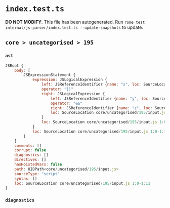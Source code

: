 # `index.test.ts`

**DO NOT MODIFY**. This file has been autogenerated. Run `rome test internal/js-parser/index.test.ts --update-snapshots` to update.

## `core > uncategorised > 195`

### `ast`

```javascript
JSRoot {
	body: [
		JSExpressionStatement {
			expression: JSLogicalExpression {
				left: JSReferenceIdentifier {name: "x", loc: SourceLocation core/uncategorised/195/input.js 1:0-1:1 (x)}
				operator: "||"
				right: JSLogicalExpression {
					left: JSReferenceIdentifier {name: "y", loc: SourceLocation core/uncategorised/195/input.js 1:5-1:6 (y)}
					operator: "&&"
					right: JSReferenceIdentifier {name: "z", loc: SourceLocation core/uncategorised/195/input.js 1:10-1:11 (z)}
					loc: SourceLocation core/uncategorised/195/input.js 1:5-1:11
				}
				loc: SourceLocation core/uncategorised/195/input.js 1:0-1:11
			}
			loc: SourceLocation core/uncategorised/195/input.js 1:0-1:11
		}
	]
	comments: []
	corrupt: false
	diagnostics: []
	directives: []
	hasHoistedVars: false
	path: UIDPath<core/uncategorised/195/input.js>
	sourceType: "script"
	syntax: []
	loc: SourceLocation core/uncategorised/195/input.js 1:0-1:11
}
```

### `diagnostics`

```

```
